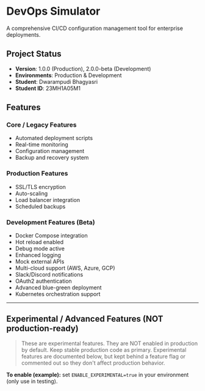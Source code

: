 # DevOps Simulator

A comprehensive CI/CD configuration management tool for enterprise deployments.

## Project Status
- **Version**: 1.0.0 (Production), 2.0.0-beta (Development)
- **Environments**: Production & Development
- **Student**: Dwarampudi Bhagyasri
- **Student ID**: 23MH1A05M1

## Features

### Core / Legacy Features
- Automated deployment scripts
- Real-time monitoring
- Configuration management
- Backup and recovery system

### Production Features
- SSL/TLS encryption
- Auto-scaling
- Load balancer integration
- Scheduled backups

### Development Features (Beta)
- Docker Compose integration
- Hot reload enabled
- Debug mode active
- Enhanced logging
- Mock external APIs
- Multi-cloud support (AWS, Azure, GCP)
- Slack/Discord notifications
- OAuth2 authentication
- Advanced blue-green deployment
- Kubernetes orchestration support

---

## Experimental / Advanced Features (NOT production-ready)
> These are experimental features. They are NOT enabled in production by default.
> Keep stable production code as primary. Experimental features are documented below,
> but kept behind a feature flag or commented out so they don't affect production behavior.

**To enable (example):** set `ENABLE_EXPERIMENTAL=true` in your environment (only use in testing).

<!--
EXPERIMENTAL BUILD - Advanced CI/CD configuration management with AI integration.

Version: 3.0.0-experimental  
Environment: Testing  
Maintainer: DevOps Innovation Team

Cutting-Edge Features (experimental):
- 🤖 AI-powered deployment optimization
- 🌐 Multi-cloud orchestration (AWS, Azure, GCP, DigitalOcean)
- 📈 Predictive scaling with machine learning
- 🔒 Zero-trust security architecture
- 🌊 Event-driven architecture
- 🎯 Chaos engineering tools

Quick Start - Advanced Mode (experimental):
```bash
# Install AI dependencies
pip install tensorflow keras

# Initialize AI models
./scripts/init-ai-models.sh

# Start with AI-enhanced mode
npm run start:ai
## FAQ
update
w